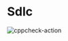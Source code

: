 # Sdlc
![cppcheck-action](https://github.com/stepin104311/Sdlc/workflows/cppcheck-action/badge.svg)
